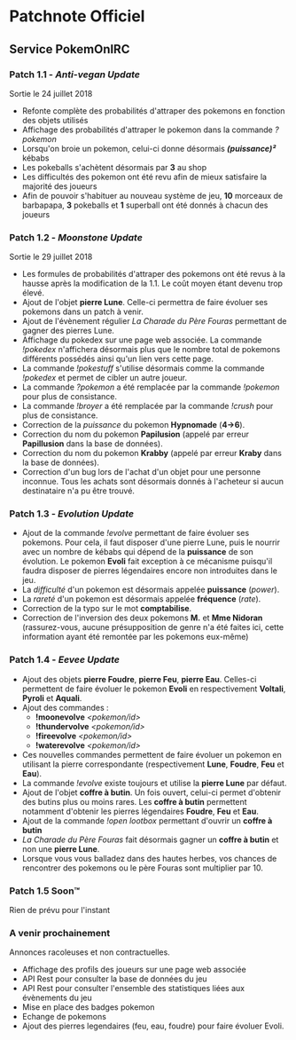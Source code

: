 # Patchnote Officiel

## Service PokemOnIRC

### Patch 1.1 - *Anti-vegan Update*

Sortie le 24 juillet 2018

- Refonte complète des probabilités d'attraper des pokemons en fonction des objets utilisés
- Affichage des probabilités d'attraper le pokemon dans la commande *?pokemon*
- Lorsqu'on broie un pokemon, celui-ci donne désormais ***(puissance)²*** kébabs
- Les pokeballs s'achètent désormais par **3** au shop
- Les difficultés des pokemon ont été revu afin de mieux satisfaire la majorité des joueurs
- Afin de pouvoir s'habituer au nouveau système de jeu, **10** morceaux de barbapapa, **3** pokeballs et **1** superball ont été donnés à chacun des joueurs

### Patch 1.2 - *Moonstone Update*

Sortie le 29 juillet 2018

- Les formules de probabilités d'attraper des pokemons ont été revus à la hausse après la modification de la 1.1. Le coût moyen étant devenu trop élevé.
- Ajout de l'objet **pierre Lune**. Celle-ci permettra de faire évoluer ses pokemons dans un patch à venir.
- Ajout de l'évènement régulier *La Charade du Père Fouras* permettant de gagner des pierres Lune.
- Affichage du pokedex sur une page web associée. La commande _!pokedex_ n'affichera désormais plus que le nombre total de pokemons différents possédés ainsi qu'un lien vers cette page.
- La commande _!pokestuff_ s'utilise désormais comme la commande _!pokedex_ et permet de cibler un autre joueur.
- La commande _?pokemon_ a été remplacée par la commande _!pokemon_ pour plus de consistance.
- La commande _!broyer_ a été remplacée par la commande _!crush_ pour plus de consistance.
- Correction de la *puissance* du pokemon **Hypnomade** (**4->6**).
- Correction du nom du pokemon **Papilusion** (appelé par erreur **Papillusion** dans la base de données).
- Correction du nom du pokemon **Krabby** (appelé par erreur **Kraby** dans la base de données).
- Correction d'un bug lors de l'achat d'un objet pour une personne inconnue. Tous les achats sont désormais donnés à l'acheteur si aucun destinataire n'a pu être trouvé.

### Patch 1.3 - *Evolution Update*

- Ajout de la commande _!evolve_ permettant de faire évoluer ses pokemons. Pour cela, il faut disposer d'une pierre Lune, puis le nourrir avec un nombre de kébabs qui dépend de la **puissance** de son évolution. Le pokemon **Evoli** fait exception à ce mécanisme puisqu'il faudra disposer de pierres légendaires encore non introduites dans le jeu.
- La *difficulté* d'un pokemon est désormais appelée **puissance** (*power*).
- La *rareté* d'un pokemon est désormais appelée **fréquence** (*rate*).
- Correction de la typo sur le mot **comptabilise**.
- Correction de l'inversion des deux pokemons **M.** et **Mme Nidoran** (rassurez-vous, aucune présupposition de genre n'a été faites ici, cette information ayant été remontée par les pokemons eux-même)

### Patch 1.4 - *Eevee Update*

- Ajout des objets **pierre Foudre**, **pierre Feu**, **pierre Eau**. Celles-ci permettent de faire évoluer le pokemon **Evoli** en respectivement **Voltali**, **Pyroli** et **Aquali**.
- Ajout des commandes :
  - __!moonevolve__ *<pokemon/id>*
  - __!thundervolve__ *<pokemon/id>*
  - __!fireevolve__ *<pokemon/id>*
  - __!waterevolve__ *<pokemon/id>*
- Ces nouvelles commandes permettent de faire évoluer un pokemon en utilisant la pierre correspondante (respectivement **Lune**, **Foudre**, **Feu** et **Eau**).
- La commande _!evolve_ existe toujours et utilise la **pierre Lune** par défaut.
- Ajout de l'objet **coffre à butin**. Un fois ouvert, celui-ci permet d'obtenir des butins plus ou moins rares. Les **coffre à butin** permettent notamment d'obtenir les pierres légendaires **Foudre**, **Feu** et **Eau**.
- Ajout de la commande _!open lootbox_ permettant d'ouvrir un **coffre à butin**
- *La Charade du Père Fouras* fait désormais gagner un **coffre à butin** et non une **pierre Lune**.
- Lorsque vous vous balladez dans des hautes herbes, vos chances de rencontrer des pokemons ou le père Fouras sont multiplier par 10.

### Patch 1.5 Soon™

Rien de prévu pour l'instant

### A venir prochainement

Annonces racoleuses et non contractuelles.

- Affichage des profils des joueurs sur une page web associée
- API Rest pour consulter la base de données du jeu
- API Rest pour consulter l'ensemble des statistiques liées aux évènements du jeu
- Mise en place des badges pokemon
- Echange de pokemons
- Ajout des pierres legendaires (feu, eau, foudre) pour faire évoluer Evoli.
